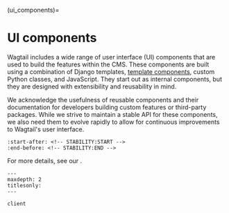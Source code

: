 (ui_components)=

# UI components

Wagtail includes a wide range of user interface (UI) components that are used to build the features within the CMS. These components are built using a combination of Django templates, [template components](template_components), custom Python classes, and JavaScript. They start out as internal components, but they are designed with extensibility and reusability in mind.

We acknowledge the usefulness of reusable components and their documentation for developers building custom features or third-party packages. While we strive to maintain a stable API for these components, we also need them to evolve rapidly to allow for continuous improvements to Wagtail's user interface.

```{include} ../../../client/README.md
:start-after: <!-- STABILITY:START -->
:end-before: <!-- STABILITY:END -->
```

For more details, see our [](deprecation_policy).

```{toctree}
---
maxdepth: 2
titlesonly:
---

client
```
